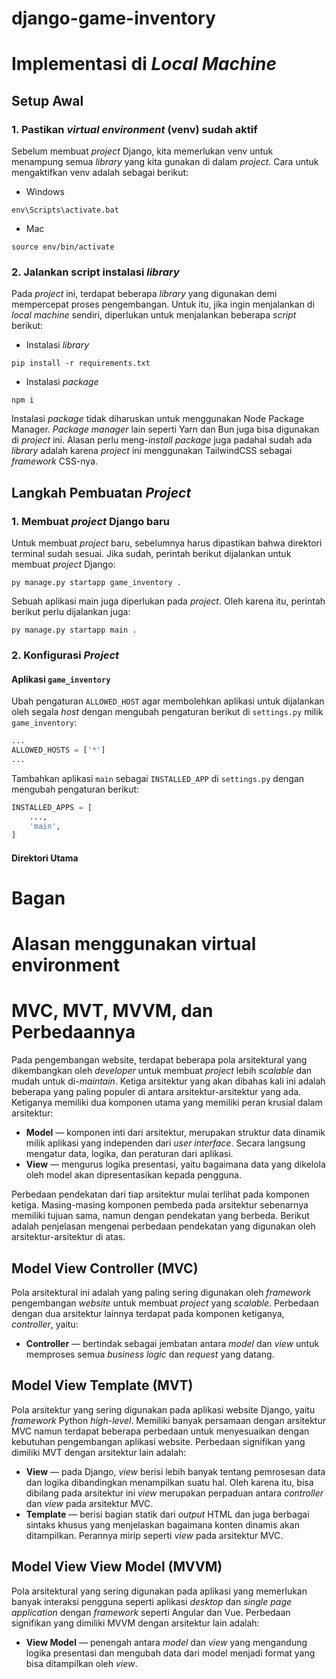 # django-game-inventory
 
# Implementasi di *Local Machine*
## Setup Awal
### 1. Pastikan *virtual environment* (venv) sudah aktif
Sebelum membuat *project* Django, kita memerlukan venv untuk menampung semua *library* yang kita gunakan di dalam *project*. Cara untuk mengaktifkan venv adalah sebagai berikut:
- Windows
```
env\Scripts\activate.bat
```
- Mac
```
source env/bin/activate
```

### 2. Jalankan script instalasi *library*
Pada *project* ini, terdapat beberapa *library* yang digunakan demi mempercepat proses pengembangan. Untuk itu, jika ingin menjalankan di *local machine* sendiri, diperlukan untuk menjalankan beberapa *script* berikut:
- Instalasi *library*
```
pip install -r requirements.txt
```
- Instalasi *package*
```
npm i
```
Instalasi *package* tidak diharuskan untuk menggunakan Node Package Manager. *Package manager* lain seperti Yarn dan Bun juga bisa digunakan di *project* ini. Alasan perlu meng-*install* *package* juga padahal sudah ada *library* adalah karena *project* ini menggunakan TailwindCSS sebagai *framework* CSS-nya.

## Langkah Pembuatan *Project*
### 1. Membuat *project* Django baru
Untuk membuat *project* baru, sebelumnya harus dipastikan bahwa direktori terminal sudah sesuai. Jika sudah, perintah berikut dijalankan untuk membuat *project* Django:
```
py manage.py startapp game_inventory .
```
Sebuah aplikasi main juga diperlukan pada *project*. Oleh karena itu, perintah berikut perlu dijalankan juga:
```
py manage.py startapp main .
```

### 2. Konfigurasi *Project*
#### Aplikasi `game_inventory`
Ubah pengaturan `ALLOWED_HOST` agar membolehkan aplikasi untuk dijalankan oleh segala *host* dengan mengubah pengaturan berikut di `settings.py` milik `game_inventory`:
```py
...
ALLOWED_HOSTS = ['*']
...
```

Tambahkan aplikasi `main` sebagai `INSTALLED_APP` di `settings.py` dengan mengubah pengaturan berikut:
```py
INSTALLED_APPS = [
    ...,
    'main',
]
```

#### Direktori Utama


# Bagan
# Alasan menggunakan virtual environment
# MVC, MVT, MVVM, dan Perbedaannya
Pada pengembangan website, terdapat beberapa pola arsitektural yang dikembangkan oleh *developer* untuk membuat *project* lebih *scalable* dan mudah untuk di-*maintain*. Ketiga arsitektur yang akan dibahas kali ini adalah beberapa yang paling populer di antara arsitektur-arsitektur yang ada. Ketiganya memiliki dua komponen utama yang memiliki peran krusial dalam arsitektur:
- **Model** — komponen inti dari arsitektur, merupakan struktur data dinamik milik aplikasi yang independen dari *user interface*. Secara langsung mengatur data, logika, dan peraturan dari aplikasi.
- **View** — mengurus logika presentasi, yaitu bagaimana data yang dikelola oleh model akan dipresentasikan kepada pengguna.

Perbedaan pendekatan dari tiap arsitektur mulai terlihat pada komponen ketiga. Masing-masing komponen pembeda pada arsitektur sebenarnya memiliki tujuan sama, namun dengan pendekatan yang berbeda. Berikut adalah penjelasan mengenai perbedaan pendekatan yang digunakan oleh arsitektur-arsitektur di atas.

## Model View Controller (MVC)
Pola arsitektural ini adalah yang paling sering digunakan oleh *framework* pengembangan *website* untuk membuat *project* yang *scalable*. Perbedaan dengan dua arsitektur lainnya terdapat pada komponen ketiganya, *controller*, yaitu:
- **Controller** — bertindak sebagai jembatan antara *model* dan *view* untuk memproses semua *business logic* dan *request* yang datang.

## Model View Template (MVT)
Pola arsitektur yang sering digunakan pada aplikasi website Django, yaitu *framework* Python *high-level*. Memiliki banyak persamaan dengan arsitektur MVC namun terdapat beberapa perbedaan untuk menyesuaikan dengan kebutuhan pengembangan aplikasi website. Perbedaan signifikan yang dimiliki MVT dengan arsitektur lain adalah:
- **View** — pada Django, *view* berisi lebih banyak tentang pemrosesan data dan logika dibandingkan menampilkan suatu hal. Oleh karena itu, bisa dibilang pada arsitektur ini *view* merupakan perpaduan antara *controller* dan *view* pada arsitektur MVC.
- **Template** — berisi bagian statik dari *output* HTML dan juga berbagai sintaks khusus yang menjelaskan bagaimana konten dinamis akan ditampilkan. Perannya mirip seperti *view* pada arsitektur MVC.

## Model View View Model (MVVM)
Pola arsitektural yang sering digunakan pada aplikasi yang memerlukan banyak interaksi pengguna seperti aplikasi *desktop* dan *single page application* dengan *framework* seperti Angular dan Vue. Perbedaan signifikan yang dimiliki MVVM dengan arsitektur lain adalah:
- **View Model** — penengah antara *model* dan *view* yang mengandung logika presentasi dan mengubah data dari model menjadi format yang bisa ditampilkan oleh *view*. 

